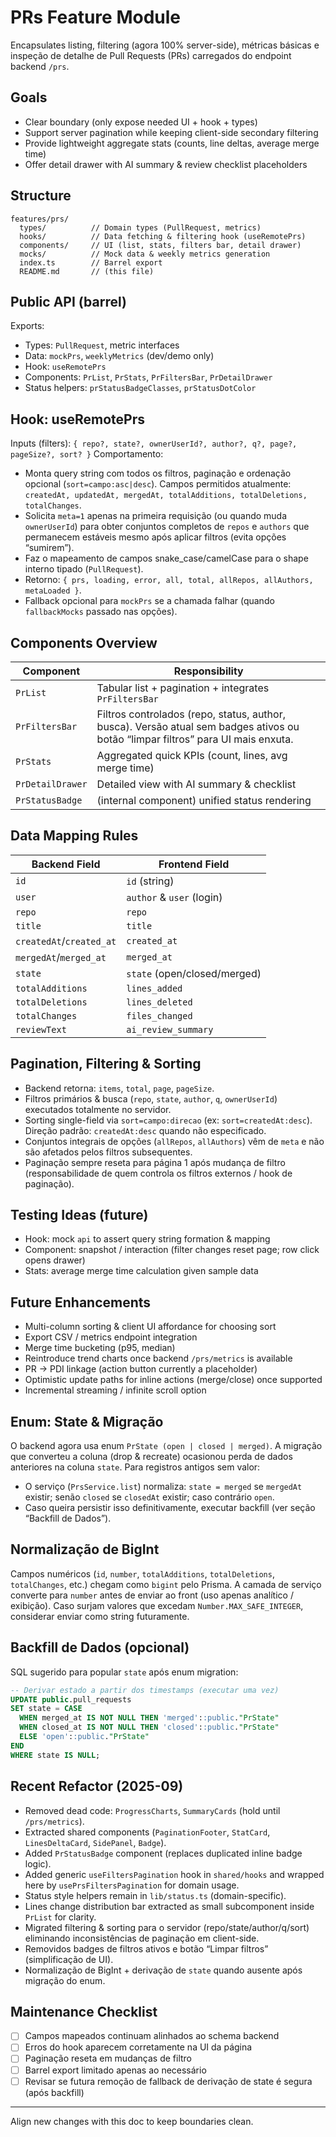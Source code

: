 # PRs Feature Module

Encapsulates listing, filtering (agora 100% server-side), métricas básicas e inspeção de detalhe de Pull Requests (PRs) carregados do endpoint backend `/prs`.

## Goals

- Clear boundary (only expose needed UI + hook + types)
- Support server pagination while keeping client-side secondary filtering
- Provide lightweight aggregate stats (counts, line deltas, average merge time)
- Offer detail drawer with AI summary & review checklist placeholders

## Structure

```
features/prs/
  types/          // Domain types (PullRequest, metrics)
  hooks/          // Data fetching & filtering hook (useRemotePrs)
  components/     // UI (list, stats, filters bar, detail drawer)
  mocks/          // Mock data & weekly metrics generation
  index.ts        // Barrel export
  README.md       // (this file)
```

## Public API (barrel)

Exports:

- Types: `PullRequest`, metric interfaces
- Data: `mockPrs`, `weeklyMetrics` (dev/demo only)
- Hook: `useRemotePrs`
- Components: `PrList`, `PrStats`, `PrFiltersBar`, `PrDetailDrawer`
- Status helpers: `prStatusBadgeClasses`, `prStatusDotColor`

## Hook: useRemotePrs

Inputs (filters): `{ repo?, state?, ownerUserId?, author?, q?, page?, pageSize?, sort? }`
Comportamento:

- Monta query string com todos os filtros, paginação e ordenação opcional (`sort=campo:asc|desc`). Campos permitidos atualmente: `createdAt, updatedAt, mergedAt, totalAdditions, totalDeletions, totalChanges`.
- Solicita `meta=1` apenas na primeira requisição (ou quando muda `ownerUserId`) para obter conjuntos completos de `repos` e `authors` que permanecem estáveis mesmo após aplicar filtros (evita opções “sumirem”).
- Faz o mapeamento de campos snake_case/camelCase para o shape interno tipado (`PullRequest`).
- Retorno: `{ prs, loading, error, all, total, allRepos, allAuthors, metaLoaded }`.
- Fallback opcional para `mockPrs` se a chamada falhar (quando `fallbackMocks` passado nas opções).

## Components Overview

| Component        | Responsibility                                                                                                                   |
| ---------------- | -------------------------------------------------------------------------------------------------------------------------------- |
| `PrList`         | Tabular list + pagination + integrates `PrFiltersBar`                                                                            |
| `PrFiltersBar`   | Filtros controlados (repo, status, author, busca). Versão atual sem badges ativos ou botão “limpar filtros” para UI mais enxuta. |
| `PrStats`        | Aggregated quick KPIs (count, lines, avg merge time)                                                                             |
| `PrDetailDrawer` | Detailed view with AI summary & checklist                                                                                        |
| `PrStatusBadge`  | (internal component) unified status rendering                                                                                    |

## Data Mapping Rules

| Backend Field            | Frontend Field               |
| ------------------------ | ---------------------------- |
| `id`                     | `id` (string)                |
| `user`                   | `author` & `user` (login)    |
| `repo`                   | `repo`                       |
| `title`                  | `title`                      |
| `createdAt`/`created_at` | `created_at`                 |
| `mergedAt`/`merged_at`   | `merged_at`                  |
| `state`                  | `state` (open/closed/merged) |
| `totalAdditions`         | `lines_added`                |
| `totalDeletions`         | `lines_deleted`              |
| `totalChanges`           | `files_changed`              |
| `reviewText`             | `ai_review_summary`          |

## Pagination, Filtering & Sorting

- Backend retorna: `items`, `total`, `page`, `pageSize`.
- Filtros primários & busca (`repo`, `state`, `author`, `q`, `ownerUserId`) executados totalmente no servidor.
- Sorting single-field via `sort=campo:direcao` (ex: `sort=createdAt:desc`). Direção padrão: `createdAt:desc` quando não especificado.
- Conjuntos integrais de opções (`allRepos`, `allAuthors`) vêm de `meta` e não são afetados pelos filtros subsequentes.
- Paginação sempre reseta para página 1 após mudança de filtro (responsabilidade de quem controla os filtros externos / hook de paginação).

## Testing Ideas (future)

- Hook: mock `api` to assert query string formation & mapping
- Component: snapshot / interaction (filter changes reset page; row click opens drawer)
- Stats: average merge time calculation given sample data

## Future Enhancements

- Multi-column sorting & client UI affordance for choosing sort
- Export CSV / metrics endpoint integration
- Merge time bucketing (p95, median)
- Reintroduce trend charts once backend `/prs/metrics` is available
- PR → PDI linkage (action button currently a placeholder)
- Optimistic update paths for inline actions (merge/close) once supported
- Incremental streaming / infinite scroll option

## Enum: State & Migração

O backend agora usa enum `PrState (open | closed | merged)`. A migração que converteu a coluna (drop & recreate) ocasionou perda de dados anteriores na coluna `state`. Para registros antigos sem valor:

- O serviço (`PrsService.list`) normaliza: `state = merged` se `mergedAt` existir; senão `closed` se `closedAt` existir; caso contrário `open`.
- Caso queira persistir isso definitivamente, executar backfill (ver seção “Backfill de Dados”).

## Normalização de BigInt

Campos numéricos (`id`, `number`, `totalAdditions`, `totalDeletions`, `totalChanges`, etc.) chegam como `bigint` pelo Prisma. A camada de serviço converte para `number` antes de enviar ao front (uso apenas analítico / exibição). Caso surjam valores que excedam `Number.MAX_SAFE_INTEGER`, considerar enviar como string futuramente.

## Backfill de Dados (opcional)

SQL sugerido para popular `state` após enum migration:

```sql
-- Derivar estado a partir dos timestamps (executar uma vez)
UPDATE public.pull_requests
SET state = CASE
  WHEN merged_at IS NOT NULL THEN 'merged'::public."PrState"
  WHEN closed_at IS NOT NULL THEN 'closed'::public."PrState"
  ELSE 'open'::public."PrState"
END
WHERE state IS NULL;
```

## Recent Refactor (2025-09)

- Removed dead code: `ProgressCharts`, `SummaryCards` (hold until `/prs/metrics`).
- Extracted shared components (`PaginationFooter`, `StatCard`, `LinesDeltaCard`, `SidePanel`, `Badge`).
- Added `PrStatusBadge` component (replaces duplicated inline badge logic).
- Added generic `useFiltersPagination` hook in `shared/hooks` and wrapped here by `usePrsFiltersPagination` for domain usage.
- Status style helpers remain in `lib/status.ts` (domain-specific).
- Lines change distribution bar extracted as small subcomponent inside `PrList` for clarity.
- Migrated filtering & sorting para o servidor (repo/state/author/q/sort) eliminando inconsistências de paginação em client-side.
- Removidos badges de filtros ativos e botão “Limpar filtros” (simplificação de UI).
- Normalização de BigInt + derivação de `state` quando ausente após migração do enum.

## Maintenance Checklist

- [ ] Campos mapeados continuam alinhados ao schema backend
- [ ] Erros do hook aparecem corretamente na UI da página
- [ ] Paginação reseta em mudanças de filtro
- [ ] Barrel export limitado apenas ao necessário
- [ ] Revisar se futura remoção de fallback de derivação de state é segura (após backfill)

---

Align new changes with this doc to keep boundaries clean.
